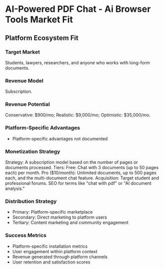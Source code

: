# AI-Powered PDF Chat - Ai Browser Tools Market Fit

## Platform Ecosystem Fit

### Target Market
Students, lawyers, researchers, and anyone who works with long-form documents.

### Revenue Model
Subscription.

### Revenue Potential
Conservative: $900/mo; Realistic: $9,000/mo; Optimistic: $35,000/mo.

### Platform-Specific Advantages
- Platform-specific advantages not documented

### Monetization Strategy
Strategy: A subscription model based on the number of pages or documents processed. Tiers: Free: Chat with 3 documents (up to 50 pages each) per month. Pro ($10/month): Unlimited documents, up to 500 pages each, and the multi-document chat feature. Acquisition: Target student and professional forums. SEO for terms like "chat with pdf" or "AI document analysis."

### Distribution Strategy
- Primary: Platform-specific marketplace
- Secondary: Direct marketing to platform users
- Tertiary: Content marketing and community engagement

### Success Metrics
- Platform-specific installation metrics
- User engagement within platform context
- Revenue generated through platform channels
- User retention and satisfaction scores
